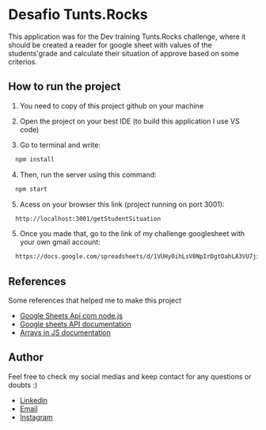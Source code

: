 
# Desafio Tunts.Rocks

This application was for the Dev training Tunts.Rocks challenge, where it should be created a reader for google sheet with values of the students'grade and calculate their situation of approve based on some criterios.

## How to run the project

1. You need to copy of this project github on your machine

2. Open the project on your best IDE (to build this application I use VS code)

3. Go to terminal and write:

```bash
  npm install
```
4. Then, run the server using this command:

```bash
  npm start
```
5. Acess on your browser this link (project running on port 3001):
```bash
  http://localhost:3001/getStudentSituation
```
5. Once you made that, go to the link of my challenge googlesheet with your own gmail account:
```bash
  https://docs.google.com/spreadsheets/d/1VUHy0ihLsV0NpIrDgtOahLA3VU7jiG2ABQg9BiccKV0/edit?usp=sharing
```
## References

Some references that helped me to make this project

 - [Google Sheets Api com node.js](https://github.com/vitorLostadaC/Node.js--Google-Sheets/blob/main/index.js)
 - [Google sheets API documentation](https://github.com/matiassingers/awesome-readme)
 - [Arrays in JS documentation](https://developer.mozilla.org/en-US/docs/Web/JavaScript/Reference/Global_Objects/Array/map)


## Author
Feel free to check my social medias and keep contact for any questions or doubts :)


- [Linkedin](https://www.linkedin.com/in/jamilla-lobo/)
- [Email](mailto:https://www.linkedin.com/in/jamilla-lobo/)
- [Instagram](https://www.instagram.com/jamilla.sl/)

